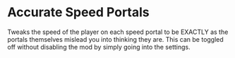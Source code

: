 # Accurate Speed Portals

Tweaks the speed of the player on each speed portal to be <cr>EXACTLY</c> as the portals themselves mislead you into thinking they are.
This can be toggled off without disabling the mod by simply going into the settings.

